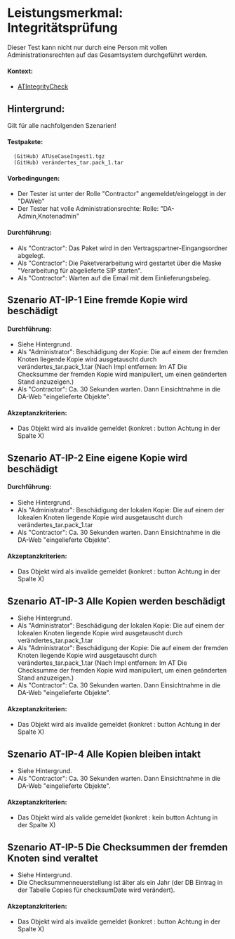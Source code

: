 # Leistungsmerkmal: Integritätsprüfung

Dieser Test kann nicht nur durch eine Person mit vollen Administrationsrechten auf das Gesamtsystem durchgeführt werden.

#### Kontext:

* [ATIntegrityCheck](../../test/java/de/uzk/hki/da/at/ATIntegrityCheck.java)

## Hintergrund:

Gilt für alle nachfolgenden Szenarien!

#### Testpakete:

```
  (GitHub) ATUseCaseIngest1.tgz
  (GitHub) verändertes_tar.pack_1.tar
```

#### Vorbedingungen:

* Der Tester ist unter der Rolle "Contractor" angemeldet/eingeloggt in der "DAWeb"
* Der Tester hat volle Administrationsrechte: Rolle: "DA-Admin,Knotenadmin"

#### Durchführung:

* Als "Contractor": Das Paket wird in den Vertragspartner-Eingangsordner abgelegt.
* Als "Contractor": Die Paketverarbeitung wird gestartet über die Maske "Verarbeitung für abgelieferte SIP starten".
* Als "Contractor": Warten auf die Email mit dem Einlieferungsbeleg.

## Szenario AT-IP-1 Eine fremde Kopie wird beschädigt

#### Durchführung:

* Siehe Hintergrund.
* Als "Administrator": Beschädigung der Kopie: Die auf einem der fremden Knoten liegende Kopie wird ausgetauscht durch verändertes_tar.pack_1.tar (Nach Impl entfernen: Im AT Die Checksumme der fremden Kopie wird manipuliert, um einen geänderten Stand anzuzeigen.)
* Als "Contractor": Ca. 30 Sekunden warten. Dann Einsichtnahme in die DA-Web "eingelieferte Objekte".

#### Akzeptanzkriterien:

* Das Objekt wird als invalide gemeldet (konkret : button Achtung in der Spalte X)

## Szenario AT-IP-2 Eine eigene Kopie wird beschädigt

#### Durchführung:

* Siehe Hintergrund.
* Als "Administrator": Beschädigung der lokalen Kopie: Die auf einem der lokealen Knoten liegende Kopie wird ausgetauscht durch verändertes_tar.pack_1.tar
* Als "Contractor": Ca. 30 Sekunden warten. Dann Einsichtnahme in die DA-Web "eingelieferte Objekte".

#### Akzeptanzkriterien:

* Das Objekt wird als invalide gemeldet (konkret : button Achtung in der Spalte X)

## Szenario AT-IP-3 Alle Kopien werden beschädigt

* Siehe Hintergrund.
* Als "Administrator": Beschädigung der lokalen Kopie: Die auf einem der lokealen Knoten liegende Kopie wird ausgetauscht durch verändertes_tar.pack_1.tar
* Als "Administrator": Beschädigung der Kopie: Die auf einem der fremden Knoten liegende Kopie wird ausgetauscht durch verändertes_tar.pack_1.tar (Nach Impl entfernen: Im AT Die Checksumme der fremden Kopie wird manipuliert, um einen geänderten Stand anzuzeigen.)
* Als "Contractor": Ca. 30 Sekunden warten. Dann Einsichtnahme in die DA-Web "eingelieferte Objekte".

#### Akzeptanzkriterien:

* Das Objekt wird als invalide gemeldet (konkret : button Achtung in der Spalte X)

## Szenario AT-IP-4 Alle Kopien bleiben intakt

* Siehe Hintergrund.
* Als "Contractor": Ca. 30 Sekunden warten. Dann Einsichtnahme in die DA-Web "eingelieferte Objekte".

#### Akzeptanzkriterien:

* Das Objekt wird als valide gemeldet (konkret : kein button Achtung in der Spalte X)

## Szenario AT-IP-5 Die Checksummen der fremden Knoten sind veraltet

* Siehe Hintergrund.
* Die Checksummenneuerstellung ist älter als ein Jahr (der DB Eintrag in der Tabelle Copies für checksumDate wird verändert). 

#### Akzeptanzkriterien:

* Das Objekt wird als invalide gemeldet (konkret : button Achtung in der Spalte X)

